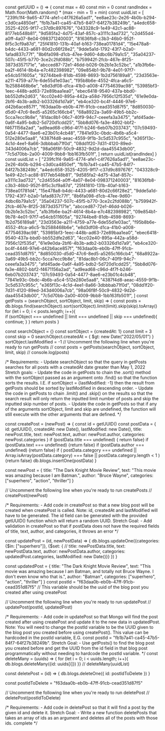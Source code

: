 const getUUID = () => {
    const max = 40
    const min = 0
    const randIndex = Math.floor(Math.random() * (max - min + 1) + min)
    const uuidList = [
        "239fc1f4-9a65-4774-afe1-c4f7626a5ad1",
        "ee8ae23c-2e26-4b0b-b294-c3d0ca4850ef",
        "fb1b7a41-ca45-47b5-84f7-64f27b38249b",
        "a4edc658-3525-4205-9f17-c37d9c897676",
        "043328c9-1e49-42c1-ac88-8177eb548b81",
        "9d585fa2-4d75-43af-857c-a3111c3ad732",
        "c2d455d4-a0ff-4a07-8e04-098371240003",
        "81636fb8-c3b3-46b0-952f-8f5c3cf9a87d",
        "25f41810-131b-40af-b163-738ea01781d4",
        "15e478a8-b4dc-4433-a681-80d2c66f28e2",
        "9dde5a1d-1792-43f7-b2a0-1afad837c77f",
        "8b6fa098-d1cb-47ee-9d60-4dbc6b79a1c5",
        "35a04237-507c-45f5-b770-3ce2c2fd088b",
        "b759942f-2fcb-467e-8f25-3873d357171e",
        "abcced87-72e1-46dd-b026-0b2b1e3c52bc",
        "a1b3fb6e-ba2f-4614-8b4a-e7c482398982",
        "09e854b1-9b78-4e01-97f7-e54cb511605a",
        "92744be8-81db-4598-8693-1b2d756189a8",
        "23d3563e-a211-4759-a77e-6de55d1e03ac",
        "f95b8b6e-4552-4fca-a6c5-1b2588468b6e",
        "e8d3df08-d1ca-41b0-a008-47754639ac98",
        "53985bf3-1eec-448b-ad63-72e89baa1ea0",
        "ebec6418-9540-437a-bbd0-bb552dfe2d63",
        "4cc02e40-895a-442a-a58d-7956c12f535d",
        "61e9e0da-2bf6-4b3b-adb2-b03326d1d7a9",
        "eb4ce320-bc4f-4446-97e6-d42b6ace857f",
        "f63daa0b-eb0b-47ff-91cb-cead351d87f5",
        "8d850030-d5d0-47c6-8ed5-a5265c166cb4",
        "68a8922a-3a69-49b5-bb2c-5cca7ecc9b8e",
        "81dac8b1-06c7-40f9-94c7-ceeefa3a3475",
        "afd45ade-0a6f-4a95-bdb2-5d720d1cdd25",
        "5bb8d076-fa3e-4802-bbf2-f4671156a2ad",
        "ad9ead68-c96d-4f7f-b246-6eb07b203743",
        "07c59493-0a54-4477-8ae6-e23b01c4cb48",
        "7841e93c-0bdc-4b6b-a5c4-512e280e5aa8",
        "4387f4d8-aeac-4559-9f1b-3c5d537c955c",
        "e365f13c-4c1d-4ee1-8a66-3dbbbab71f0d",
        "08dd1f20-7d31-4120-89ed-343d4006a7cb",
        "98a06f8f-50c9-4832-9d2d-daa45543db00",
        "7c5d70bb-2a00-4009-9bb8-1bb163fb501f",
    ]
    return uuidList[randIndex]
}
const uuidList = [
        "239fc1f4-9a65-4774-afe1-c4f7626a5ad1",
        "ee8ae23c-2e26-4b0b-b294-c3d0ca4850ef",
        "fb1b7a41-ca45-47b5-84f7-64f27b38249b",
        "a4edc658-3525-4205-9f17-c37d9c897676",
        "043328c9-1e49-42c1-ac88-8177eb548b81",
        "9d585fa2-4d75-43af-857c-a3111c3ad732",
        "c2d455d4-a0ff-4a07-8e04-098371240003",
        "81636fb8-c3b3-46b0-952f-8f5c3cf9a87d",
        "25f41810-131b-40af-b163-738ea01781d4",
        "15e478a8-b4dc-4433-a681-80d2c66f28e2",
        "9dde5a1d-1792-43f7-b2a0-1afad837c77f",
        "8b6fa098-d1cb-47ee-9d60-4dbc6b79a1c5",
        "35a04237-507c-45f5-b770-3ce2c2fd088b",
        "b759942f-2fcb-467e-8f25-3873d357171e",
        "abcced87-72e1-46dd-b026-0b2b1e3c52bc",
        "a1b3fb6e-ba2f-4614-8b4a-e7c482398982",
        "09e854b1-9b78-4e01-97f7-e54cb511605a",
        "92744be8-81db-4598-8693-1b2d756189a8",
        "23d3563e-a211-4759-a77e-6de55d1e03ac",
        "f95b8b6e-4552-4fca-a6c5-1b2588468b6e",
        "e8d3df08-d1ca-41b0-a008-47754639ac98",
        "53985bf3-1eec-448b-ad63-72e89baa1ea0",
        "ebec6418-9540-437a-bbd0-bb552dfe2d63",
        "4cc02e40-895a-442a-a58d-7956c12f535d",
        "61e9e0da-2bf6-4b3b-adb2-b03326d1d7a9",
        "eb4ce320-bc4f-4446-97e6-d42b6ace857f",
        "f63daa0b-eb0b-47ff-91cb-cead351d87f5",
        "8d850030-d5d0-47c6-8ed5-a5265c166cb4",
        "68a8922a-3a69-49b5-bb2c-5cca7ecc9b8e",
        "81dac8b1-06c7-40f9-94c7-ceeefa3a3475",
        "afd45ade-0a6f-4a95-bdb2-5d720d1cdd25",
        "5bb8d076-fa3e-4802-bbf2-f4671156a2ad",
        "ad9ead68-c96d-4f7f-b246-6eb07b203743",
        "07c59493-0a54-4477-8ae6-e23b01c4cb48",
        "7841e93c-0bdc-4b6b-a5c4-512e280e5aa8",
        "4387f4d8-aeac-4559-9f1b-3c5d537c955c",
        "e365f13c-4c1d-4ee1-8a66-3dbbbab71f0d",
        "08dd1f20-7d31-4120-89ed-343d4006a7cb",
        "98a06f8f-50c9-4832-9d2d-daa45543db00",
        "7c5d70bb-2a00-4009-9bb8-1bb163fb501f",
    ]
const getPosts = (searchObject, sortObject, limit, skip) => {
    const posts = db.blogs.find(searchObject).sort(sortObject).limit(limit).skip(skip).toArray()
     for (let i = 0; i < posts.length; i++){    
        if (sortObject === undefined || limit === undefined || skip === undefined){
        continue;
        }
    }
    return posts
}

const searchObject = {}
const sortObject = {createdAt: 1}
const limit = 3
const skip = 0
searchObject.createdAt = {
    $gt: new Date("2022/05/01")
}
sortObject.lastModified = -1
// Uncomment the following line when you're ready to run getPosts
// const posts = getPosts(searchObject, sortObject, limit, skip)
// console.log(posts)

/* 
Requirements:
    - Update searchObject so that the query in getPosts searches for all posts with a createdAt date greater than May 1, 2022
Stretch goals: 
    - Update the code in getPosts to chain the .sort() method with the sortObject passed as an argument onto .find() so that the 
        function sorts the results. I.E. if sortObject = {lastModified: -1} then the result from getPosts should be sorted by 
        lastModified in descending order.
    - Update the code in getPosts to chain .limit() and .skip() on the results so that the search result will only return the 
        inputted limit number of posts and skip the inputted skip number of posts.
    - Update the code in getPosts so that if any of the arguments sortObject, limit and skip are undefined, the function will 
        still execute with the other arguments that are defined.
*/

const createPost = (newPost) => {
    const id = getUUID()
    const postData = {
        id: getUUID(),
        createdAt: new Date(),
        lastModified: new Date(),
        title: newPost.title,
        text: newPost.text,
        author: newPost.author,
        categories: newPost.categories
        }
    if (postData.title === undefined) { return false}
    if (postData.text === undefined) {return false}
    if (postData.author === undefined) {return false}
    if (
    postData.category === undefined ||
    Array.isArray(postData.category) === false ||
    postData.category.length < 1
    ) {return false}
    db.blogs.insertOne(postData)
}

const newPost = {
    title: "The Dark Knight Movie Review",
    text: "This movie was amazing because I am Batman.",
    author: "Bruce Wayne",
    categories: ["superhero", "action", "thriller"]
}

// Uncomment the following line when you're ready to run createPosts
// createPost(newPost)

/*
Requirements:
    - Add code in createPost so that a new blog post will be created when createPost is called.
    Note: id, createdAt and lastModified will have to be generated. The id field can be generated with the provided getUUID() 
        function which will return a random UUID.
Stretch Goal: 
    - Add validation in createPost so that if postData does not have the required fields of title, text, author, and categories, 
        it throws an error
*/

const updatePost = (id, newPostData) => {
    db.blogs.updateOne({categories: {$in: ["superhero"]},
        {$set: {
            // title: newPostData.title,
            text: newPostData.text,
            author: newPostData.author,
            categories: updatedPost.categories,
            lastModified: new Date()}}
        })
}

const updatedPost = {
    title: "The Dark Knight Movie Review",
    text: "This movie was amazing because I am Batman, and totally not Bruce Wayne. I don't even know who that is.",
    author: "Batman",
    categories: ["superhero", "action", "thriller"]
}
const postId = "f63daa0b-eb0b-47ff-91cb-cead351d87f5" // This variable should be the uuid of the blog post you created after using createPost

// Uncomment the following line when you're ready to run updatePost
// updatePost(postId, updatedPost)

/*
Requirements:
    - Add code in updatePost so that Mongo will find the post created after using createPost and update it to the new data 
        in updatedPost. 
    Note: You will need to change the postId variable to be the UUID given to the blog post you created before using createPost(). 
        This value can be hardcoded in the postId variable, E.G. const postId = "fb1b7a41-ca45-47b5-84f7-64f27b38249b".
Stretch Goal:
    - Use getPosts() to find the blog post you created before and get the UUID from the id field in that blog post 
        programmatically without needing to hardcode the postId variable. 
*/
const deleteMany = (uuids) => {
    for (let i = 0; i < uuids.length; i++){
    db.blogs.deleteMany({id: uuids[i]})
}}
// deleteMany(uuidList)

const deletePost = (id) => {
    db.blogs.deleteOne({
        id: postIdToDelete
    })
}

const postIdToDelete = "f63daa0b-eb0b-47ff-91cb-cead351d87f5"

// Uncomment the following line when you're ready to run deletePost
// deletePost(postIdToDelete)

/*
Requirements:
    - Add code in deletePost so that it will find a post by the given id and delete it.
Stretch Goal:
    - Write a new function deletePosts that takes an array of ids as an argument and deletes all of the posts with those ids. complete
*/